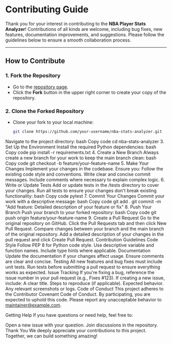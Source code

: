 # Contributing Guide

Thank you for your interest in contributing to the **NBA Player Stats Analyzer**! Contributions of all kinds are welcome, including bug fixes, new features, documentation improvements, and suggestions. Please follow the guidelines below to ensure a smooth collaboration process.

---

## How to Contribute

### 1. Fork the Repository
- Go to the [repository page](https://github.com/your-username/nba-stats-analyzer).
- Click the **Fork** button in the upper right corner to create your copy of the repository.

### 2. Clone the Forked Repository
- Clone your fork to your local machine:
  ```bash
  git clone https://github.com/your-username/nba-stats-analyzer.git
Navigate to the project directory:
bash
Copy code
cd nba-stats-analyzer
3. Set Up the Environment
Install the required Python dependencies:
bash
Copy code
pip install -r requirements.txt
4. Create a New Branch
Always create a new branch for your work to keep the main branch clean:
bash
Copy code
git checkout -b feature/your-feature-name
5. Make Your Changes
Implement your changes in the codebase. Ensure you:
Follow the existing code style and conventions.
Write clear and concise commit messages.
Include comments where necessary to explain complex logic.
6. Write or Update Tests
Add or update tests in the /tests directory to cover your changes.
Run all tests to ensure your changes don't break existing functionality:
bash
Copy code
pytest
7. Commit Your Changes
Commit your work with a descriptive message:
bash
Copy code
git add .
git commit -m "Add feature: Detailed description of your feature or fix"
8. Push Your Branch
Push your branch to your forked repository:
bash
Copy code
git push origin feature/your-feature-name
9. Create a Pull Request
Go to the original repository on GitHub.
Click the Pull Requests tab and then click New Pull Request.
Compare changes between your branch and the main branch of the original repository.
Add a detailed description of your changes in the pull request and click Create Pull Request.
Contribution Guidelines
Code Style
Follow PEP 8 for Python code style.
Use descriptive variable and function names.
Include type hints where applicable.
Documentation
Update the documentation if your changes affect usage.
Ensure comments are clear and concise.
Testing
All new features and bug fixes must include unit tests.
Run tests before submitting a pull request to ensure everything works as expected.
Issue Tracking
If you're fixing a bug, reference the issue number in your pull request (e.g., Fixes #123).
If creating a new issue, include:
A clear title.
Steps to reproduce (if applicable).
Expected behavior.
Any relevant screenshots or logs.
Code of Conduct
This project adheres to the Contributor Covenant Code of Conduct. By participating, you are expected to uphold this code. Please report any unacceptable behavior to maintainer@example.com.

Getting Help
If you have questions or need help, feel free to:

Open a new issue with your question.
Join discussions in the repository.
Thank You
We deeply appreciate your contributions to this project. Together, we can build something amazing!
